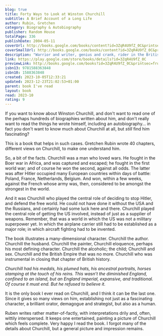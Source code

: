 ```yaml
---  
blog: true  
title: Forty Ways to Look at Winston Churchill  
subtitle: A Brief Account of a Long Life  
author: Rubin, Gretchen  
category: Biography & Autobiography  
publisher: Random House  
totalPage: 336  
publishDate: 2004-05-11  
coverUrl: http://books.google.com/books/content?id=3ZqR4U9fZ_0C&printsec=frontcover&img=1&zoom=1&edge=curl&source=gbs_api  
coverSmallUrl: http://books.google.com/books/content?id=3ZqR4U9fZ_0C&printsec=frontcover&img=1&zoom=5&edge=curl&source=gbs_api  
description: "Warrior and writer, genius and crank, rider in the British cavalry’s last great charge and inventor of the tank—Winston Churchill led Britain to fight alone against Nazi Germany in the fateful year of 1940 and set the standard for leading a democracy at war. Like no other portrait of its famous subject, Forty Ways to Look at Winston Churchill is a dazzling display of facts more improbable than fiction, and an investigation of the contradictions and complexities that haunt biography. Gretchen Craft Rubin gives readers, in a single volume, the kind of rounded view usually gained only by reading dozens of conventional biographies. With penetrating insight and vivid anecdotes, Rubin makes Churchill accessible and meaningful to twenty-first-century readers with forty contrasting views of the man: he was an alcoholic, he was not; he was an anachronism, he was a visionary; he was a racist, he was a humanitarian; he was the most quotable man in the history of the English language, he was a bore. In crisp, energetic language, Rubin creates a new form for presenting a great figure of history—and brings to full realization the depiction of a man too fabulous for any novelist to construct, too complicated for even the longest narrative to describe, and too valuable ever to be forgotten."  
link: https://play.google.com/store/books/details?id=3ZqR4U9fZ_0C  
previewLink: http://books.google.com/books?id=3ZqR4U9fZ_0C&printsec=frontcover&dq=forty+churchill&hl=&as_pt=BOOKS&cd=1&source=gbs_api  
isbn13: 9781588363848  
isbn10: 1588363848  
created: 2023-10-05T12:33:21  
updated: 2023-12-23T21:02:53+01:00  
parent: book I've read  
layout: book  
read: 2023-10  
rating: 9  
---  
```

  
If you want to know about Winston Churchill, and don't want to read one of the perhaps hundreds of biographies written about him, and don't really want to read the things he wrote himself, including an autobiography... in fact you don't want to know much about Churchill at all, but _still_ find him fascinating?  
  
This is a book that helps in such cases. Gretchen Rubin wrote 40 chapters, different views on Churchill, to make one understand him.  
  
So, a bit of the facts.  Churchill was a man who loved wars. He fought in the Boer war in Africa, and was captured and escaped; he fought in the first world war; and of course he won the second, against all odds. The latter was after Hitler occupied many European countries within days of battle: Poland, France, Netherlands, Belgium. And won, within a few weeks, against the French whose army was, then, considered to be amongst the strongest in the world.  
  
And it was Churchill who played the central role of deciding to stop Hitler, and defend the free world. He could not have done it without the USA and the Russians, and certainly had some luck here and there.  Churchill played the central role of getting the US involved, instead of just as a supplier of weapons.  Remember, that was a world in which the US was not a military superpower yet.  In which the airplane carrier still had to be established as a major role; in which aircraft fighting had to be invented.    
  
The book illustrates a many-dimensional character.  Churchill the author. Churchill the husband. Churchill the painter,  Churchill eloquence, perhaps his most defining character. Churchill the alcoholic; the child; Churchill and sex. Churchill and the British Empire that was no more.  Churchill who was instrumental in closing that chapter of British history.  
  
_Churchill had his medals, his plumed hats, his ancestral portraits, horses stamping at the touch of his reins. This wasn’t the diminished England, confined to an island, but an England imperial, expansive, and traditional. Of course it must end. But he refused to believe it._  
  
It is the only book I ever read on Churchill, and I think it can be the last one.  Since it gives so many views on him, establishing not just as a fascinating character, a brilliant orator, demagogue and strategist, but also as a human.  
  
Ruben writes rather matter-of-factly, with interpretations drily and, often, wittily interspersed.  It keeps one entertained, painting a picture of Churchill which feels complete.  Very happy I read the book.  I forgot many of the details about Churchill, but a general picture and impression remains.  